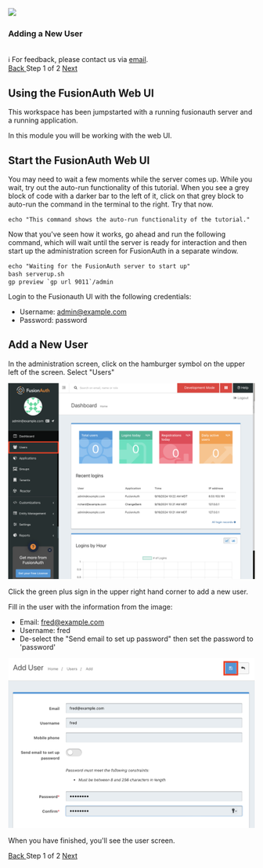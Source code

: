 <!-- TOP -->
<div class="top">
  <img src="https://cdn.prod.website-files.com/617b1b1f42c1da41aeae3413/6573599a9ea8c6ccef655afd_primary-logo.png" width=200/>
  <div class="scenario-title-section">
    <span class="scenario-title"><h3>Adding a New User</h3></span>
    <br />
    <span class="scenario-subtitle">ℹ️ For feedback, please contact us via <a href="mailto:kirsten.hunter@fusionauth.io">email</a>.</span>
  </div>
</div>

<!-- NAVIGATION -->
<div id="navigation-top" class="navigation-top">
 <a href='command:katapod.loadPage?[{"step":"intro"}]' 
   class="btn btn-dark navigation-top-left">Back
 </a>
<span class="step-count"> Step 1 of 2</span>
 <a href='command:katapod.loadPage?[{"step":"step2-web"}]' 
    class="btn btn-dark navigation-top-right">Next
  </a>
</div>

<!-- CONTENT -->

## Using the FusionAuth Web UI

This workspace has been jumpstarted with a running fusionauth server and a running application.

In this module you will be working with the web UI.

## Start the FusionAuth Web UI

You may need to wait a few moments while the server comes up. While you wait, try out the auto-run functionality of this tutorial.  When you see a grey block of code with a darker bar to the left of it, click on that grey block to auto-run the command in the terminal to the right.  Try that now.

```
echo "This command shows the auto-run functionality of the tutorial."
```

Now that you've seen how it works, go ahead and run the following command, which will wait until the server is ready for interaction and then start up the administration screen for FusionAuth in a separate window.


```
echo "Waiting for the FusionAuth server to start up"
bash serverup.sh
gp preview `gp url 9011`/admin
```

Login to the Fusionauth UI with the following credentials:

  - Username: admin@example.com
  - Password: password

## Add a New User

In the administration screen, click on the hamburger symbol on the upper left of the screen.  Select "Users"

![Dashboard](/img/dashboard-users-selected.png)

Click the green plus sign in the upper right hand corner to add a new user.

Fill in the user with the information from the image:
- Email: fred@example.com
- Username: fred
- De-select the "Send email to set up password" then set the password to 'password'

![Users](/img/add-user.png)

When you have finished, you'll see the user screen.  


<!-- NAVIGATION -->
<div id="navigation-top" class="navigation-top">
 <a href='command:katapod.loadPage?[{"step":"intro"}]' 
   class="btn btn-dark navigation-top-left">Back
 </a>
<span class="step-count"> Step 1 of 2</span>
 <a href='command:katapod.loadPage?[{"step":"step2-web"}]' 
    class="btn btn-dark navigation-top-right">Next 
  </a>
</div>

